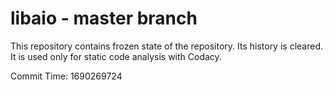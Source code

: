 # libaio - master branch

This repository contains frozen state of the repository.
Its history is cleared. It is used only for static code
analysis with Codacy.

Commit Time: 1690269724